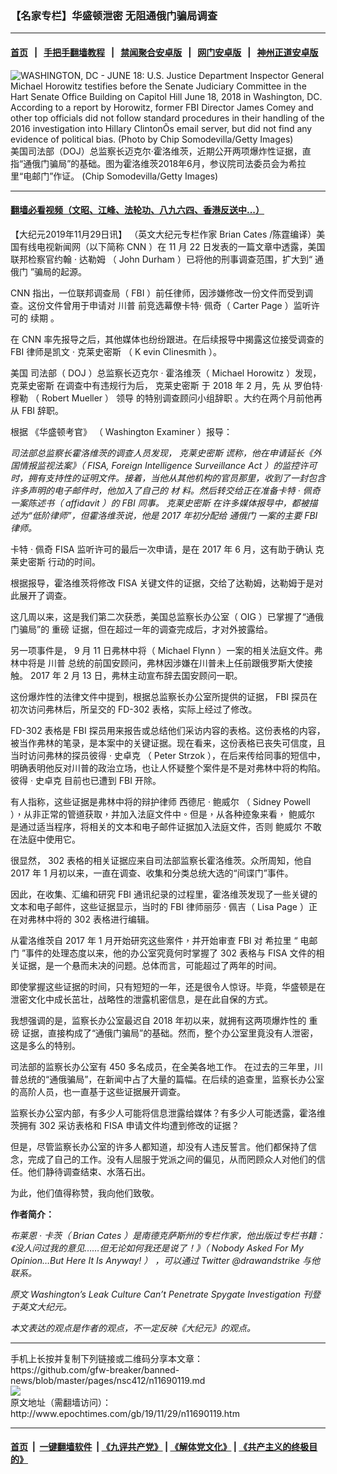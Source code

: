 ### 【名家专栏】华盛顿泄密 无阻通俄门骗局调查
------------------------

#### [首页](https://github.com/gfw-breaker/banned-news/blob/master/README.md) &nbsp;&nbsp;|&nbsp;&nbsp; [手把手翻墙教程](https://github.com/gfw-breaker/guides/wiki) &nbsp;&nbsp;|&nbsp;&nbsp; [禁闻聚合安卓版](https://github.com/gfw-breaker/bn-android) &nbsp;&nbsp;|&nbsp;&nbsp; [网门安卓版](https://github.com/oGate2/oGate) &nbsp;&nbsp;|&nbsp;&nbsp; [神州正道安卓版](https://github.com/SzzdOgate/update) 



<div><img alt="WASHINGTON, DC - JUNE 18: U.S. Justice Department Inspector General Michael Horowitz testifies before the Senate Judiciary Committee in the Hart Senate Office Building on Capitol Hill June 18, 2018 in Washington, DC. According to a report by Horowitz, former FBI Director James Comey and other top officials did not follow standard procedures in their handling of the 2016 investigation into Hillary ClintonÕs email server, but did not find any evidence of political bias. (Photo by Chip Somodevilla/Getty Images)" class="aligncenter wp-post-image" src="http://i.epochtimes.com/assets/uploads/2019/11/GettyImages-978075150-600x400.jpg"/>
<div class="red16 caption">
 美国司法部（DOJ）总监察长迈克尔·霍洛维茨，近期公开两项爆炸性证据，直指“通俄门骗局”的基础。图为霍洛维茨2018年6月，参议院司法委员会为希拉里“电邮门”作证。 (Chip Somodevilla/Getty Images)
</div>
</div><hr/>

#### [翻墙必看视频（文昭、江峰、法轮功、八九六四、香港反送中...）](https://github.com/gfw-breaker/banned-news/blob/master/pages/links.md)

<div><p>
 【大纪元2019年11月29日讯】
 <span class="s1">
  （英文大纪元专栏作家
 </span>
 <span class="s2">
  Brian Cates
 </span>
 <span class="s1">
  /陈霆编译）美国有线电视新闻网（以下简称
 </span>
 <span class="s2">
  CNN
 </span>
 <span class="s1">
  ）在
 </span>
 <span class="s2">
  11
 </span>
 <span class="s1">
  月
 </span>
 <span class="s2">
  22
 </span>
 <span class="s1">
  日发表的一篇文章中透露，美国联邦检察官约翰
 </span>
 <span class="s2">
  ·
 </span>
 <span class="s1">
  <span class="tlid-translation translation" lang="zh-TW">
   <span class="" title="">
    达勒姆
   </span>
  </span>
  （
 </span>
 <span class="s2">
  John Durham
 </span>
 <span class="s1">
  ）已将他的刑事调查范围，扩大到“
  <ok href="http://www.epochtimes.com/gb/tag/%E9%80%9A%E4%BF%84%E9%97%A8.html">
   通俄门
  </ok>
  ”骗局的起源。
 </span>
</p>
<p class="p1">
 <span class="s2">
  CNN
 </span>
 <span class="s1">
  指出，一位联邦调查局（
 </span>
 <span class="s2">
  FBI
 </span>
 <span class="s1">
  ）前任律师，因涉嫌修改一份文件而受到调查。这份文件曾用于申请对
  <ok href="http://www.epochtimes.com/gb/tag/%E5%B7%9D%E6%99%AE.html">
   川普
  </ok>
  前竞选幕僚卡特·
 </span>
 <span class="s1">
  佩奇（
 </span>
 <span class="s2">
  Carter Page
 </span>
 <span class="s1">
  ）监听许可的
  <span class="tlid-translation translation" lang="zh-TW">
   <span class="" title="">
    续期
   </span>
  </span>
  。
 </span>
</p>
<p class="p1">
 <span class="s1">
  在
 </span>
 <span class="s2">
  CNN
 </span>
 <span class="s1">
  率先报导之后，其他媒体也纷纷跟进。在后续报导中揭露这位接受调查的
 </span>
 <span class="s2">
  FBI
 </span>
 <span class="s1">
  律师是凯文
 </span>
 <span class="s2">
  <span class="s2">
   ·
  </span>
  <span class="s1">
   <span class="tlid-translation translation" lang="zh-TW">
    <span class="" title="">
     克莱史密斯
    </span>
   </span>
   （
  </span>
  <span class="s2">
   K
  </span>
  evin Clinesmith
 </span>
 <span class="s1">
  ）。
 </span>
</p>
<p class="p1">
 <span class="s1">
  美国
 </span>
 <span class="s1">
  司法部（
 </span>
 <span class="s2">
  DOJ
 </span>
 <span class="s1">
  ）总监察长迈克尔
 </span>
 <span class="s2">
  ·
 </span>
 <span class="s1">
  霍洛维茨（
 </span>
 <span class="s2">
  Michael Horowitz
 </span>
 <span class="s1">
  ）发现，
  <span class="tlid-translation translation" lang="zh-TW">
   <span class="" title="">
    克莱史密斯
   </span>
  </span>
  在调查中有违规行为后，
  <span class="tlid-translation translation" lang="zh-TW">
   <span class="" title="">
    克莱史密斯
   </span>
  </span>
  于
 </span>
 <span class="s2">
  2018
 </span>
 <span class="s1">
  年
 </span>
 <span class="s2">
  2
 </span>
 <span class="s1">
  月，先
  <span class="tlid-translation translation" lang="zh-TW">
   <span title="">
    从
   </span>
  </span>
 </span>
 <span class="s1">
  <span class="tlid-translation translation" lang="zh-TW">
   <span title="">
    罗伯特·穆勒
   </span>
  </span>
  （
 </span>
 <span class="s2">
  Robert Mueller
 </span>
 <span class="s1">
  ）
  <span class="tlid-translation translation" lang="zh-TW">
   <span title="">
    领导
   </span>
  </span>
  的特别调查顾问小组辞职
 </span>
 <span class="s1">
  <span class="s1">
   。大约在两个月前他再从
  </span>
  <span class="s2">
   FBI
  </span>
  <span class="s1">
   辞职。
  </span>
 </span>
</p>
<p class="p3">
 <span class="s3">
  根据
  <span class="tlid-translation translation" lang="zh-TW">
   <span title="">
    《华盛顿考官》
   </span>
  </span>
  （
 </span>
 <span class="s1">
  Washington Examiner
 </span>
 <span class="s3">
  ）报导：
 </span>
</p>
<p class="p1">
 <em>
  <span class="s1">
   司法部总监察长霍洛维茨的调查人员发现，
   <span class="tlid-translation translation" lang="zh-TW">
    <span class="" title="">
     克莱史密斯
    </span>
   </span>
   谎称，他在申请延长《外国情报监视法案》（
  </span>
  <span class="s2">
   FISA, Foreign Intelligence Surveillance Act
  </span>
  <span class="s1">
   ）的监控许可时，拥有支持性的证明文件。接着，当他从其他机构的官员那里，收到了一封包含许多声明的电子邮件时，他加入了自己的
   <span class="tlid-translation translation" lang="zh-TW">
    <span class="" title="">
     材
    </span>
   </span>
   料。然后转交给正在准备卡特
  </span>
  <span class="s2">
   ‧
  </span>
  <span class="s1">
   佩奇一案陈述书（
  </span>
  <span class="s2">
   affidavit
  </span>
  <span class="s1">
   ）的
  </span>
  <span class="s2">
   FBI
  </span>
  <span class="s1">
   同事。
   <span class="tlid-translation translation" lang="zh-TW">
    <span class="" title="">
     克莱史密斯
    </span>
   </span>
   在许多媒体报导中，都被描述为“低阶律师”，但霍洛维茨说，他是
  </span>
  <span class="s2">
   2017
  </span>
  <span class="s1">
   年初分配给
   <ok href="http://www.epochtimes.com/gb/tag/%E9%80%9A%E4%BF%84%E9%97%A8.html">
    通俄门
   </ok>
   一案的主要
  </span>
  <span class="s2">
   FBI
  </span>
  <span class="s1">
   律师。
  </span>
 </em>
</p>
<p class="p1">
 <span class="s1">
  卡特
 </span>
 <span class="s2">
  ‧
 </span>
 <span class="s1">
  佩奇
 </span>
 <span class="s2">
  FISA
 </span>
 <span class="s1">
  监听许可的最后一次申请，是在
 </span>
 <span class="s2">
  2017
 </span>
 <span class="s1">
  年
 </span>
 <span class="s2">
  6
 </span>
 <span class="s1">
  月，这有助于确认
  <span class="tlid-translation translation" lang="zh-TW">
   <span class="" title="">
    克莱史密斯
   </span>
  </span>
  行动的时间。
 </span>
</p>
<p class="p1">
 <span class="s1">
  根据报导，霍洛维茨将修改
 </span>
 <span class="s2">
  FISA
 </span>
 <span class="s1">
  关键文件的证据，交给了达勒姆，达勒姆于是对此展开了调查。
 </span>
</p>
<p class="p1">
 <span class="s1">
  这几周以来，这是我们第二次获悉，美国总监察长办公室（
 </span>
 <span class="s2">
  OIG
 </span>
 <span class="s1">
  ）已掌握了“通俄门骗局”的
  <span class="tlid-translation translation" lang="zh-TW">
   重磅
  </span>
  证据，但在超过一年的调查完成后，才对外披露给。
 </span>
</p>
<p class="p1">
 <span class="s1">
  另一项事件是，
 </span>
 <span class="s2">
  9
 </span>
 <span class="s1">
  月
 </span>
 <span class="s2">
  11
 </span>
 <span class="s1">
  日弗林中将（
 </span>
 <span class="s2">
  Michael Flynn
 </span>
 <span class="s1">
  ）一案的相关法庭文件。弗林中将是
  <ok href="http://www.epochtimes.com/gb/tag/%E5%B7%9D%E6%99%AE.html">
   川普
  </ok>
  总统的前国安顾问，弗林因涉嫌在川普未上任前跟俄罗斯大使接触。
 </span>
 <span class="s2">
  2017
 </span>
 <span class="s1">
  年
 </span>
 <span class="s2">
  2
 </span>
 <span class="s1">
  月
 </span>
 <span class="s2">
  13
 </span>
 <span class="s1">
  日，弗林主动宣布辞去国安顾问一职。
 </span>
</p>
<p class="p1">
 <span class="s1">
  这份爆炸性的法律文件中提到，根据总监察长办公室所提供的证据，
 </span>
 <span class="s2">
  FBI
 </span>
 <span class="s1">
  探员在初次访问弗林后，所呈交的
 </span>
 <span class="s2">
  FD-302
 </span>
 <span class="s1">
  表格，实际上经过了修改。
 </span>
</p>
<p class="p1">
 <span class="s2">
  FD-302
 </span>
 <span class="s1">
  表格是
 </span>
 <span class="s2">
  FBI
 </span>
 <span class="s1">
  探员用来报告或总结他们采访内容的表格。这份表格的内容，被当作弗林的笔录，是本案中的关键证据。现在看来，这份表格已丧失可信度，且当时访问弗林的探员彼得
 </span>
 <span class="s1">
  <span class="st">
   <span class="s2">
    ·
   </span>
   <span class="s1">
    <span class="st">
     史卓克
    </span>
   </span>
  </span>
  （
 </span>
 <span class="s2">
  Peter Strzok
 </span>
 <span class="s1">
  ），在后来传给同事的短信中，明确表明他反对川普的政治立场，也让人怀疑整个案件是不是对弗林中将的构陷。
 </span>
 <span class="s1">
  彼得
  <span class="st">
   <span class="s2">
    ·
   </span>
   史卓克
  </span>
  目前也已遭到
 </span>
 <span class="s2">
  FBI
 </span>
 <span class="s1">
  开除。
 </span>
</p>
<p class="p1">
 <span class="s1">
  有人指称，这些证据是弗林中将的辩护律师
 </span>
 <span class="s1">
  <span class="tlid-translation translation" lang="zh-TW">
   <span class="s1">
    <span class="tlid-translation translation" lang="zh-TW">
     西德尼
    </span>
   </span>
   <span class="s2">
    ·
   </span>
   <span class="s1">
    <span class="tlid-translation translation" lang="zh-TW">
     鲍威尔
    </span>
   </span>
  </span>
  （
 </span>
 <span class="s2">
  Sidney Powell
 </span>
 <span class="s1">
  ），从非正常的管道获取，并加入法庭文件中。但是，从各种迹象来看，
  <span class="tlid-translation translation" lang="zh-TW">
   鲍威尔
  </span>
  是通过适当程序，将相关的文本和电子邮件证据加入法庭文件，否则
  <span class="tlid-translation translation" lang="zh-TW">
   鲍威尔
  </span>
  不敢在法庭中使用它。
 </span>
</p>
<p class="p1">
 <span class="s1">
  很显然，
 </span>
 <span class="s2">
  302
 </span>
 <span class="s1">
  表格的相关证据应来自司法部监察长霍洛维茨。众所周知，他自
 </span>
 <span class="s2">
  2017
 </span>
 <span class="s1">
  年
 </span>
 <span class="s2">
  1
 </span>
 <span class="s1">
  月初以来，一直在调查、收集和分类总统大选的“间谍门”事件。
 </span>
</p>
<p class="p1">
 <span class="s1">
  因此，在收集、汇编和研究
 </span>
 <span class="s2">
  FBI
 </span>
 <span class="s1">
  通讯纪录的过程里，霍洛维茨发现了一些关键的文本和电子邮件，这些证据显示，当时的
 </span>
 <span class="s2">
  FBI
 </span>
 <span class="s1">
  律师丽莎
 </span>
 <span class="s2">
  ·
 </span>
 <span class="s1">
  佩吉（
 </span>
 <span class="s2">
  Lisa Page
 </span>
 <span class="s1">
  ）正在对弗林中将的
 </span>
 <span class="s2">
  302
 </span>
 <span class="s1">
  表格进行编辑。
 </span>
</p>
<p class="p1">
 <span class="s1">
  从霍洛维茨自
 </span>
 <span class="s2">
  2017
 </span>
 <span class="s1">
  年
 </span>
 <span class="s2">
  1
 </span>
 <span class="s1">
  月开始研究这些案件，并开始审查
 </span>
 <span class="s2">
  FBI
 </span>
 <span class="s1">
  对
  <ok href="http://www.epochtimes.com/gb/tag/%E5%B8%8C%E6%8B%89%E9%87%8C.html">
   希拉里
  </ok>
  “
  <ok href="http://www.epochtimes.com/gb/18/6/15/n10486157.htm" rel="noopener noreferrer" target="_blank">
   电邮门
  </ok>
  ”事件的处理态度以来，他的办公室究竟何时掌握了
 </span>
 <span class="s2">
  302
 </span>
 <span class="s1">
  表格与
 </span>
 <span class="s2">
  FISA
 </span>
 <span class="s1">
  文件的相关证据，是一个悬而未决的问题。总体而言，可能超过了两年的时间。
 </span>
</p>
<p class="p1">
 <span class="s1">
  即使掌握这些证据的时间，只有短短的一年，还是很令人惊讶。毕竟，华盛顿是在泄密文化中成长茁壮，战略性的泄露机密信息，是在此自保的方式。
 </span>
</p>
<p class="p1">
 <span class="s1">
  我想强调的是，监察长办公室最迟自
 </span>
 <span class="s2">
  2018
 </span>
 <span class="s1">
  年初以来，就拥有这两项爆炸性的
  <span class="tlid-translation translation" lang="zh-TW">
   重磅
  </span>
  证据，直接构成了“通俄门骗局”的基础。然而，整个办公室里竟没有人泄密，这是多么的特别。
 </span>
</p>
<p class="p1">
 <span class="s1">
  司法部的监察长办公室有
 </span>
 <span class="s2">
  450
 </span>
 <span class="s1">
  多名成员，在全美各地工作。
 </span>
 <span class="s1">
  在过去的三年里，川普总统的“通俄骗局”，在新闻中占了大量的篇幅。在后续的追查里，监察长办公室的高阶人员，也一直基于这些证据展开调查。
 </span>
</p>
<p class="p1">
 <span class="s1">
  监察长办公室内部，有多少人可能将信息泄露给媒体？有多少人可能透露，霍洛维茨拥有
 </span>
 <span class="s2">
  302
 </span>
 <span class="s1">
  采访表格和
 </span>
 <span class="s2">
  FISA
 </span>
 <span class="s1">
  申请文件均遭到修改的证据？
 </span>
</p>
<p class="p1">
 <span class="s1">
  但是，尽管监察长办公室的许多人都知道，却没有人违反誓言。他们都保持了信念，完成了自己的工作。没有人屈服于党派之间的偏见，从而罔顾众人对他们的信任。他们静待调查结束、水落石出。
 </span>
</p>
<p class="p1">
 <span class="s1">
  为此，他们值得称赞，我向他们致敬。
 </span>
</p>
<p class="p1">
 <strong>
  <span class="s1">
   作者简介：
  </span>
 </strong>
</p>
<p class="p1">
 <em>
  <span class="s1">
   布莱恩
  </span>
  <span class="s2">
   ·
  </span>
  <span class="s1">
   卡茨（
  </span>
  <span class="s2">
   Brian Cates
  </span>
  <span class="s1">
   ）是南德克萨斯州的专栏作家，他出版过专栏书籍：《没人问过我的意见……但无论如何我还是说了！》（
   <ok href="https://www.amazon.com/Nobody-Asked-Opinion-Here-Anyway-ebook/dp/B07FRS9LWW" rel="noopener noreferrer" target="_blank">
    Nobody Asked For My Opinion…But Here It Is Anyway!
   </ok>
   ）
  </span>
  <span class="s1">
   ，可以通过
  </span>
  <span class="s2">
   Twitter @drawandstrike
  </span>
  <span class="s1">
   与他联系。
  </span>
 </em>
</p>
<p class="p3">
 <em>
  <span class="s3">
   原文
  </span>
  <span class="s1">
   <ok href="https://www.theepochtimes.com/washingtons-leak-culture-cant-penetrate-the-spygate-investigation_3157814.html" rel="noopener noreferrer" target="_blank">
    Washington’s Leak Culture Can’t Penetrate Spygate Investigation
   </ok>
  </span>
  <span class="s3">
   刊登于英文大纪元。
  </span>
 </em>
</p>
<p class="p1">
 <em>
  <span class="s1">
   本文表达的观点是作者的观点，不一定反映《大纪元》的观点。
  </span>
 </em>
</p>
</div>
<hr/>
手机上长按并复制下列链接或二维码分享本文章：<br/>
https://github.com/gfw-breaker/banned-news/blob/master/pages/nsc412/n11690119.md <br/>
<a href='https://github.com/gfw-breaker/banned-news/blob/master/pages/nsc412/n11690119.md'><img src='https://github.com/gfw-breaker/banned-news/blob/master/pages/nsc412/n11690119.md.png'/></a> <br/>
原文地址（需翻墙访问）：http://www.epochtimes.com/gb/19/11/29/n11690119.htm


------------------------
#### [首页](https://github.com/gfw-breaker/banned-news/blob/master/README.md) &nbsp;|&nbsp; [一键翻墙软件](https://github.com/gfw-breaker/nogfw/blob/master/README.md) &nbsp;| [《九评共产党》](https://github.com/gfw-breaker/9ping.md/blob/master/README.md#九评之一评共产党是什么) | [《解体党文化》](https://github.com/gfw-breaker/jtdwh.md/blob/master/README.md) | [《共产主义的终极目的》](https://github.com/gfw-breaker/gczydzjmd.md/blob/master/README.md)


<img src='http://gfw-breaker.win/banned-news/pages/nsc412/n11690119.md' width='0px' height='0px'/>